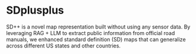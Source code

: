# SDplusplus

SD++ is a novel map representation built without using any sensor data. By leveraging RAG + LLM to extract public information from official road manuals, we enhanced standard definition (SD) maps that can generalize across different US states and other countries.